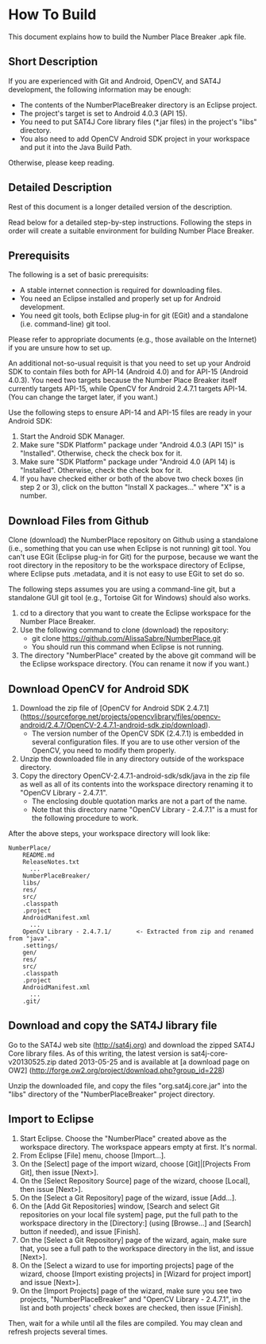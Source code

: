 How To Build
============

This document explains how to build the Number Place Breaker .apk file.

Short Description
-----------------

If you are experienced with Git and Android, OpenCV, and SAT4J development, the following information may be enough:

* The contents of the NumberPlaceBreaker directory is an Eclipse project.
* The project's target is set to Android 4.0.3 (API 15).
* You need to put SAT4J Core library files (*.jar files) in the project's "libs" directory.
* You also need to add OpenCV Android SDK project in your workspace and put it into the Java Build Path.

Otherwise, please keep reading.

Detailed Description
--------------------

Rest of this document is a longer detailed version of the description.

Read below for a detailed step-by-step instructions.  Following the steps in order will create a suitable environment for building Number Place Breaker.

Prerequisits
------------

The following is a set of basic prerequisits:

* A stable internet connection is required for downloading files.
* You need an Eclipse installed and properly set up for Android development.
* You need git tools, both Eclipse plug-in for git (EGit) and a standalone (i.e. command-line) git tool.

Please refer to appropriate documents (e.g., those available on the Internet) if you are unsure how to set up.

An additional not-so-usual requisit is that you need to set up your Android SDK to contain files both for API-14 (Android 4.0) and for API-15 (Android 4.0.3).  You need two targets because the Number Place Breaker itself currently targets API-15, while OpenCV for Android 2.4.7.1 targets API-14.  (You can change the target later, if you want.)

Use the following steps to ensure API-14 and API-15 files are ready in your Android SDK:

1. Start the Android SDK Manager.
2. Make sure "SDK Platform" package under "Android 4.0.3 (API 15)" is "Installed".  Otherwise, check the check box for it.
3. Make sure "SDK Platform" package under "Android 4.0 (API 14) is "Installed".  Otherwise, check the check box for it.
4. If you have checked either or both of the above two check boxes (in step 2 or 3), click on the button "Install X packages..." where "X" is a number.

Download Files from Github
--------------------------

Clone (download) the NumberPlace repository on Github using a standalone (i.e., something that you can use when Eclipse is not running) git tool.  You can't use EGit (Eclipse plug-in for Git) for the purpose, because we want the root directory in the repository to be the workspace directory of Eclipse, where Eclipse puts .metadata, and it is not easy to use EGit to set do so.

The following steps assumes you are using a command-line git, but a standalone GUI git tool (e.g., Tortoise Git for Windows) should also works.

1. cd to a directory that you want to create the Eclipse workspace for the Number Place Breaker.
2. Use the following command to clone (download) the repository:
    * git clone https://github.com/AlissaSabre/NumberPlace.git
    * You should run this command when Eclipse is not running.
3. The directory "NumberPlace" created by the above git command will be the Eclipse workspace directory.  (You can rename it now if you want.)

Download OpenCV for Android SDK
-------------------------------

1. Download the zip file of [OpenCV for Android SDK 2.4.7.1] (https://sourceforge.net/projects/opencvlibrary/files/opencv-android/2.4.7/OpenCV-2.4.7.1-android-sdk.zip/download).
    * The version number of the OpenCV SDK (2.4.7.1) is embedded in several configuration files.  If you are to use other version of the OpenCV, you need to modify them properly.
2. Unzip the downloaded file in any directory outside of the workspace directory.
3. Copy the directory OpenCV-2.4.7.1-android-sdk/sdk/java in the zip file as well as all of its contents into the workspace directory renaming it to "OpenCV Library - 2.4.7.1".
    * The enclosing double quotation marks are not a part of the name.
    * Note that this directory name "OpenCV Library - 2.4.7.1" is a must for the following procedure to work.

After the above steps, your workspace directory will look like:

	NumberPlace/
	    README.md
	    ReleaseNotes.txt
	      ...
	    NumberPlaceBreaker/
		libs/
		res/
		src/
		.classpath
		.project
		AndroidManifest.xml
		  ...
	    OpenCV Library - 2.4.7.1/		<- Extracted from zip and renamed from "java".
		.settings/
		gen/
		res/
		src/
		.classpath
		.project
		AndroidManifest.xml
		  ...
	    .git/

Download and copy the SAT4J library file
----------------------------------------

Go to the SAT4J web site (http://sat4j.org) and download the zipped SAT4J Core library files.  As of this writing, the latest version is sat4j-core-v20130525.zip dated 2013-05-25 and is available at [a download page on OW2] (http://forge.ow2.org/project/download.php?group_id=228)

Unzip the downloaded file, and copy the files "org.sat4j.core.jar" into the "libs" directory of the "NumberPlaceBreaker" project directory.

Import to Eclipse
-----------------

1. Start Eclipse.  Choose the "NumberPlace" created above as the workspace directory.
    The workspace appears empty at first.  It's normal.
2. From Eclipse [File] menu, choose [Import...].
3. On the [Select] page of the import wizard, choose [Git]|[Projects From Git], then issue [Next>].
4. On the [Select Repository Source] page of the wizard, choose [Local], then issue [Next>].
5. On the [Select a Git Repository] page of the wizard, issue [Add...].
6. On the [Add Git Repositories] window, [Search and select Git repositories on your local file system] page, put the full path to the workspace directory in the [Directory:] (using [Browse...] and [Search] button if needed), and issue [Finish].
7. On the [Select a Git Repository] page of the wizard, again, make sure that, you see a full path to the workspace directory in the list, and issue [Next>].
8. On the [Select a wizard to use for importing projects] page of the wizard, choose [Import existing projects] in [Wizard for project import] and issue [Next>].
9. On the [Import Projects] page of the wizard, make sure you see two projects, "NumberPlaceBreaker" and "OpenCV Library - 2.4.7.1", in the list and both projects' check boxes are checked, then issue [Finish].

Then, wait for a while until all the files are compiled.  You may clean and refresh projects several times.







